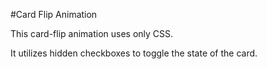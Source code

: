 #Card Flip Animation

This card-flip animation uses only CSS.

It utilizes hidden checkboxes to toggle the state of the card.
